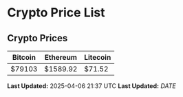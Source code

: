 # Crypto Price List

## Crypto Prices
| Bitcoin | Ethereum | Litecoin |
| ------- | -------- | -------- |
| $79103 | $1589.92 | $71.52 |
**Last Updated:** 2025-04-06 21:37 UTC
**Last Updated:** $DATE$
